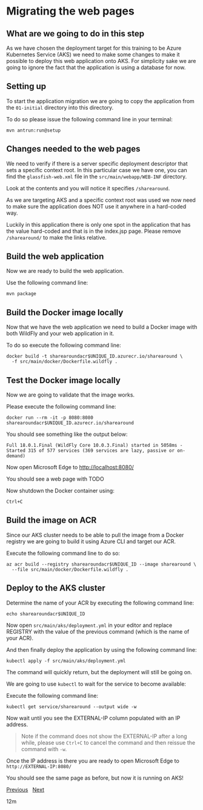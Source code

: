# Migrating the web pages

## What are we going to do in this step

As we have chosen the deployment target for this training to be Azure Kubernetes
Service (AKS) we need to make some changes to make it possible to deploy this web
application onto AKS. For simplicity sake we are going to ignore the fact that
the application is using a database for now.

## Setting up

To start the application migration we are going to copy the application from the
`01-initial` directory into this directory.

To do so please issue the following command line in your terminal:

```shell
mvn antrun:run@setup
```

## Changes needed to the web pages

We need to verify if there is a server specific deployment descriptor that sets a
specific context root. In this particular case we have one, you can find the
`glassfish-web.xml` file in the `src/main/webapp/WEB-INF` directory.

Look at the contents and you will  notice it specifies `/sharearound`.

As we are targeting AKS and a specific context root was used we now need to make
sure the application does NOT use it anywhere in a hard-coded way.

Luckily in this application there is only one spot in the application that has the
value hard-coded and that is in the index.jsp page. Please remove `/sharearound/`
to make the links relative.

## Build the web application

Now we are ready to build the web application.

Use the following command line:

```shell
mvn package
```

## Build the Docker image locally

Now that we have the web application we need to build a Docker image with both
WildFly and your web application in it.

To do so execute the following command line:

```shell
docker build -t sharearoundacr$UNIQUE_ID.azurecr.io/sharearound \
  -f src/main/docker/Dockerfile.wildfly .
```

## Test the Docker image locally

Now we are going to validate that the image works.

Please execute the following command line:

```shell
docker run --rm -it -p 8080:8080 sharearoundacr$UNIQUE_ID.azurecr.io/sharearound
```

You should see something like the output below:

```shell
Full 18.0.1.Final (WildFly Core 10.0.3.Final) started in 5058ms - Started 315 of 577 services (369 services are lazy, passive or on-demand)
```

Now open Microsoft Edge to [http://localhost:8080/](http://localhost:8080/)

You should see a web page with TODO

Now shutdown the Docker container using:

```shell
Ctrl+C
```

## Build the image on ACR

Since our AKS cluster needs to be able to pull the image from a Docker registry
we are going to build it using Azure CLI and target our ACR.

Execute the following command line to do so:

```shell
az acr build --registry sharearoundacr$UNIQUE_ID --image sharearound \
  --file src/main/docker/Dockerfile.wildfly .
```

## Deploy to the AKS cluster

Determine the name of your ACR by executing the following command line:

```shell
echo sharearoundacr$UNIQUE_ID
```

Now open `src/main/aks/deployment.yml` in your editor and replace REGISTRY with
the value of the previous command (which is the name of your ACR).

And then finally deploy the application by using the following command line:

```shell
kubectl apply -f src/main/aks/deployment.yml
```

The command will quickly return, but the deployment will still be going on.

We are going to use `kubectl` to wait for the service to become available:

Execute the following command line:

```shell
kubectl get service/sharearound --output wide -w
```

Now wait until you see the EXTERNAL-IP column populated with an IP address.

> Note if the command does not show the EXTERNAL-IP after a long while, please 
> use `Ctrl+C` to cancel the command and then reissue the command with `-w`.

Once the IP address is there you are ready to open Microsoft Edge to
`http://EXTERNAL-IP:8080/`

You should see the same page as before, but now it is running on AKS!

[Previous](../03-setting-up-aks/README.md) &nbsp; [Next](../05-migrating-database/README.md)

12m
